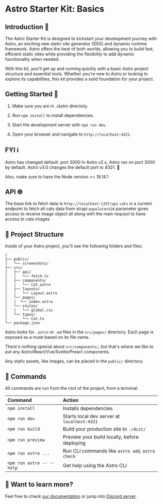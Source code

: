 # Astro Starter Kit: Basics

## Introduction 🚀
The Astro Starter Kit is designed to kickstart your development journey with Astro, an exciting new static site generator (SSG) and dynamic runtime framework. Astro offers the best of both worlds, allowing you to build fast, efficient static sites while providing the flexibility to add dynamic functionality when needed.

With this kit, you'll get up and running quickly with a basic Astro project structure and essential tools. Whether you're new to Astro or looking to explore its capabilities, this kit provides a solid foundation for your project.

## Getting Started 🏁

1. Make sure you are in ./astro directoty.

2. Run `npm install` to install dependencies.

3. Start the development server with `npm run dev`.

4. Open your browser and navigate to `http://localhost:4321`.

## FYI ℹ️

Astro has changed default: port 3000
In Astro v2.x, Astro ran on port 3000 by default.
Astro v3.0 changes the default port to 4321. 🚀

Also, make sure to have the Node version >= 18.14.1

## API 🌐
The base link to fetch data is `http://localhost:1337/api`
`cats` is a current endpoint to fetch all cats data from strapi
`populate=%2A` parameter gives access to receive image object all along with the main request to have access to cats images

## 🚀 Project Structure

Inside of your Astro project, you'll see the following folders and files:

```text
/
├── public/
│   └── screenshots/
├── src/
│   ├── api/
│   │   └── fetch.ts
│   ├── components/
│   │   └── Cat.astro
│   ├── layouts/
│   │   └── Layout.astro
│   └── pages/
│   │  └── index.astro
│   └── styles/
│   │   └── global.css
│   └── types/
│       └── Cat.ts
└── package.json
```

Astro looks for `.astro` or `.md` files in the `src/pages/` directory. Each page is exposed as a route based on its file name.

There's nothing special about `src/components/`, but that's where we like to put any Astro/React/Vue/Svelte/Preact components.

Any static assets, like images, can be placed in the `public/` directory.

## 🧞 Commands

All commands are run from the root of the project, from a terminal:

| Command                   | Action                                           |
| :------------------------ | :----------------------------------------------- |
| `npm install`             | Installs dependencies                            |
| `npm run dev`             | Starts local dev server at `localhost:4321`      |
| `npm run build`           | Build your production site to `./dist/`          |
| `npm run preview`         | Preview your build locally, before deploying     |
| `npm run astro ...`       | Run CLI commands like `astro add`, `astro check` |
| `npm run astro -- --help` | Get help using the Astro CLI                     |

## 👀 Want to learn more?

Feel free to check [our documentation](https://docs.astro.build) or jump into [Discord server](https://astro.build/chat).
